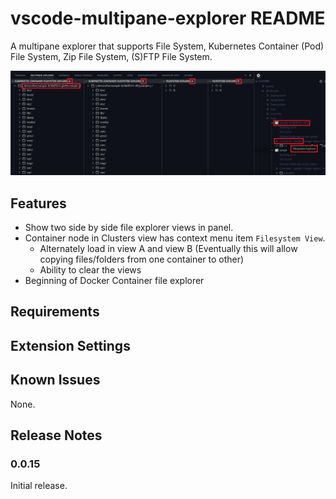 # vscode-multipane-explorer README

A multipane explorer that supports File System, Kubernetes Container (Pod) File System, Zip File System, (S)FTP File System.

![Multipane Explorer](images/multipane-explorer.png)

## Features

- Show two side by side file explorer views in panel.
- Container node in Clusters view has context menu item ```Filesystem View```.
    - Alternately load in view A and view B (Eventually this will allow copying files/folders from one container to other)
    - Ability to clear the views
- Beginning of Docker Container file explorer

## Requirements


## Extension Settings


## Known Issues

None.

## Release Notes

### 0.0.15

Initial release.
